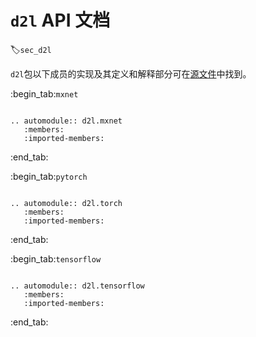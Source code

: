 # `d2l` API 文档
:label:`sec_d2l`

`d2l`包以下成员的实现及其定义和解释部分可在[源文件](https://github.com/d2l-ai/d2l-zh/tree/master/d2l)中找到。


:begin_tab:`mxnet`

```eval_rst

.. automodule:: d2l.mxnet
   :members:
   :imported-members:

```

:end_tab:

:begin_tab:`pytorch`

```eval_rst

.. automodule:: d2l.torch
   :members:
   :imported-members:

```

:end_tab:


:begin_tab:`tensorflow`

```eval_rst

.. automodule:: d2l.tensorflow
   :members:
   :imported-members:

```

:end_tab:
